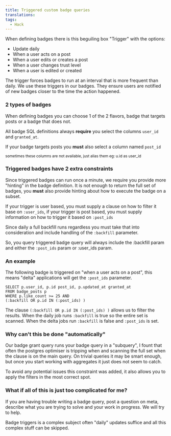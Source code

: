 ```yaml
---
title: Triggered custom badge queries
translations:
tags:
  - Hack
---
```


When defining badges there is this beguiling box "Trigger" with the options:

- Update daily
- When a user acts on a post 
- When a user edits or creates a post
- When a user changes trust level
- When a user is edited or created

The trigger forces badges to run at an interval that is more frequent than daily. We use these triggers in our badges. They ensure users are notified of new badges closer to the time the action happened.

### 2 types of badges

When defining badges you can choose 1 of the 2 flavors, badge that targets posts or a badge that does not.

All badge SQL definitions always **require** you select the columns `user_id` and `granted_at`. 

If your badge targets posts you **must** also select a column named `post_id` 

<small>sometimes these columns are not available, just alias them eg: u.id as user_id</small>


### Triggered badges have 2 extra constraints

Since triggered badges can run once a minute, we require you provide more "hinting" in the badge definition. It is not enough to return the full set of badges, you **must** also provide hinting about how to execute the badge on a subset. 

If your trigger is user based, you must supply a clause on how to filter it base on `:user_ids`, if your trigger is post based, you must supply information on how to trigger it based on `:post_ids` 

Since daily a full backfill runs regardless you must take that into consideration and include handling of the `:backfill` parameter. 

So, you query triggered badge query will always include the :backfill param and either the `:post_ids` param or :user_ids param.

### An example

The following badge is triggered on "when a user acts on a post", this means "delta" applications will get the `:post_ids` parameter.  

```
SELECT p.user_id, p.id post_id, p.updated_at granted_at
FROM badge_posts p
WHERE p.like_count >= 25 AND
(:backfill OR p.id IN (:post_ids) )
```

The clause `(:backfill OR p.id IN (:post_ids) )` allows us to filter the results. When the daily job runs `:backfill` is true so the entire set is scanned. When the delta jobs run `:backfill` is false and `:post_ids` is set. 

### Why can't this be done "automatically" 

Our badge grant query runs your badge query in a "subquery", I fount that often the postgres optimiser is tripping when and scanning the full set when the clause is on the main query. On trivial queries it may be smart enough, but once you start working with aggregates it just does not seem to catch.

To avoid any potential issues this constraint was added, it also allows you to apply the filters in the most correct spot. 

### What if all of this is just too complicated for me? 

If you are having trouble writing a badge query, post a question on meta, describe what you are trying to solve and your work in progress. We will try to help. 

Badge triggers is a complex subject often "daily" updates suffice and all this complex stuff can be skipped.